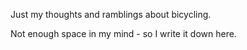 Just my thoughts and ramblings about bicycling.

Not enough space in my mind - so I write it down here.
